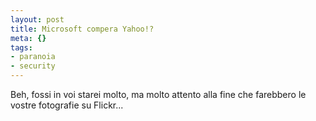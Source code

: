 ```yaml
--- 
layout: post
title: Microsoft compera Yahoo!?
meta: {}
tags: 
- paranoia
- security
---
```

Beh, fossi in voi starei molto, ma molto attento alla fine che farebbero le vostre fotografie su Flickr...   

